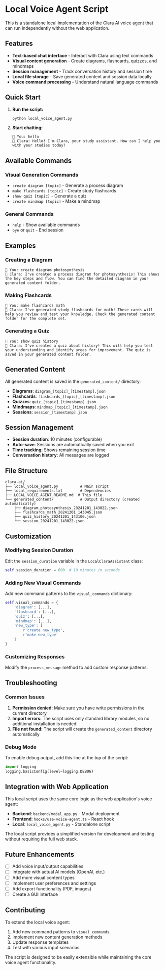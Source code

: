 # Local Voice Agent Script

This is a standalone local implementation of the Clara AI voice agent that can run independently without the web application.

## Features

- **Text-based chat interface** - Interact with Clara using text commands
- **Visual content generation** - Create diagrams, flashcards, quizzes, and mindmaps
- **Session management** - Track conversation history and session time
- **Local file storage** - Save generated content and session data locally
- **Voice command processing** - Understand natural language commands

## Quick Start

1. **Run the script:**
   ```bash
   python local_voice_agent.py
   ```

2. **Start chatting:**
   ```
   💬 You: hello
   🤖 Clara: Hello! I'm Clara, your study assistant. How can I help you with your studies today?
   ```

## Available Commands

### Visual Generation Commands
- `create diagram [topic]` - Generate a process diagram
- `make flashcards [topic]` - Create study flashcards  
- `show quiz [topic]` - Generate a quiz
- `create mindmap [topic]` - Make a mindmap

### General Commands
- `help` - Show available commands
- `bye` or `quit` - End session

## Examples

### Creating a Diagram
```
💬 You: create diagram photosynthesis
🤖 Clara: I've created a process diagram for photosynthesis! This shows the key steps and flow. You can find the detailed diagram in your generated content folder.
```

### Making Flashcards
```
💬 You: make flashcards math
🤖 Clara: I've generated study flashcards for math! These cards will help you review and test your knowledge. Check the generated content folder for the complete set.
```

### Generating a Quiz
```
💬 You: show quiz history
🤖 Clara: I've created a quiz about history! This will help you test your understanding and identify areas for improvement. The quiz is saved in your generated content folder.
```

## Generated Content

All generated content is saved in the `generated_content/` directory:

- **Diagrams**: `diagram_[topic]_[timestamp].json`
- **Flashcards**: `flashcards_[topic]_[timestamp].json`
- **Quizzes**: `quiz_[topic]_[timestamp].json`
- **Mindmaps**: `mindmap_[topic]_[timestamp].json`
- **Sessions**: `session_[timestamp].json`

## Session Management

- **Session duration**: 10 minutes (configurable)
- **Auto-save**: Sessions are automatically saved when you exit
- **Time tracking**: Shows remaining session time
- **Conversation history**: All messages are logged

## File Structure

```
clara-ai/
├── local_voice_agent.py          # Main script
├── local_requirements.txt        # Dependencies
├── LOCAL_VOICE_AGENT_README.md  # This file
└── generated_content/            # Output directory (created automatically)
    ├── diagram_photosynthesis_20241201_143022.json
    ├── flashcards_math_20241201_143045.json
    ├── quiz_history_20241201_143100.json
    └── session_20241201_143022.json
```

## Customization

### Modifying Session Duration
Edit the `session_duration` variable in the `LocalClaraAssistant` class:

```python
self.session_duration = 600  # 10 minutes in seconds
```

### Adding New Visual Commands
Add new command patterns to the `visual_commands` dictionary:

```python
self.visual_commands = {
    'diagram': [...],
    'flashcard': [...],
    'quiz': [...],
    'mindmap': [...],
    'new_type': [
        r'create new_type',
        r'make new_type'
    ]
}
```

### Customizing Responses
Modify the `process_message` method to add custom response patterns.

## Troubleshooting

### Common Issues

1. **Permission denied**: Make sure you have write permissions in the current directory
2. **Import errors**: The script uses only standard library modules, so no additional installation is needed
3. **File not found**: The script will create the `generated_content` directory automatically

### Debug Mode

To enable debug output, add this line at the top of the script:

```python
import logging
logging.basicConfig(level=logging.DEBUG)
```

## Integration with Web Application

This local script uses the same core logic as the web application's voice agent:

- **Backend**: `backend/modal_app.py` - Modal deployment
- **Frontend**: `hooks/use-voice-agent.ts` - React hook
- **Local**: `local_voice_agent.py` - Standalone script

The local script provides a simplified version for development and testing without requiring the full web stack.

## Future Enhancements

- [ ] Add voice input/output capabilities
- [ ] Integrate with actual AI models (OpenAI, etc.)
- [ ] Add more visual content types
- [ ] Implement user preferences and settings
- [ ] Add export functionality (PDF, images)
- [ ] Create a GUI interface

## Contributing

To extend the local voice agent:

1. Add new command patterns to `visual_commands`
2. Implement new content generation methods
3. Update response templates
4. Test with various input scenarios

The script is designed to be easily extensible while maintaining the core voice agent functionality. 